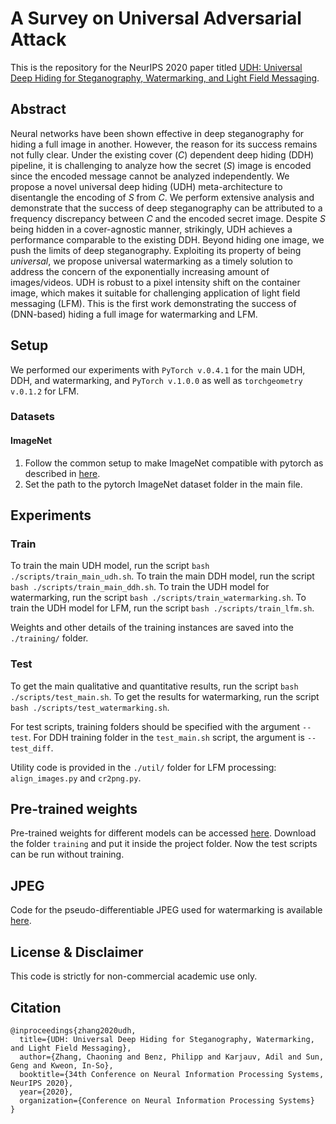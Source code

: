# A Survey on Universal Adversarial Attack
This is the repository for the NeurIPS 2020 paper titled [UDH: Universal Deep Hiding for Steganography, Watermarking, and Light Field Messaging](https://papers.nips.cc/paper/2020/file/73d02e4344f71a0b0d51a925246990e7-Paper.pdf).

## Abstract
Neural networks have been shown effective in deep steganography for hiding a full image in another. However, the reason for its success remains not fully clear. Under the existing cover (*C*) dependent deep hiding (DDH) pipeline, it is challenging to analyze how the secret (*S*) image is encoded since the encoded message cannot be analyzed independently. We propose a novel universal deep hiding (UDH) meta-architecture to disentangle the encoding of *S* from *C*. We perform extensive analysis and demonstrate that the success of deep steganography can be attributed to a frequency discrepancy between *C* and the encoded secret image. Despite *S* being hidden in a cover-agnostic manner, strikingly, UDH achieves a performance comparable to the existing DDH. Beyond hiding one image, we push the limits of deep steganography. Exploiting its property of being *universal*, we propose universal watermarking as a timely solution to address the concern of the exponentially increasing amount of images/videos. UDH is robust to a pixel intensity shift on the container image, which makes it suitable for challenging application of light field messaging (LFM). This is the first work demonstrating the success of (DNN-based) hiding a full image for watermarking and LFM.

## Setup 
We performed our experiments with `PyTorch v.0.4.1` for the main UDH, DDH, and watermarking, and `PyTorch v.1.0.0` as well as `torchgeometry v.0.1.2` for LFM.

### Datasets 
#### ImageNet
 1. Follow the common setup to make ImageNet compatible with pytorch as described in [here](https://github.com/pytorch/examples/tree/master/imagenet).
 2. Set the path to the pytorch ImageNet dataset folder in the main file.

## Experiments
### Train
To train the main UDH model, run the script `bash ./scripts/train_main_udh.sh`.
To train the main DDH model, run the script `bash ./scripts/train_main_ddh.sh`.
To train the UDH model for watermarking, run the script `bash ./scripts/train_watermarking.sh`.
To train the UDH model for LFM, run the script `bash ./scripts/train_lfm.sh`.

Weights and other details of the training instances are saved into the `./training/` folder.

### Test
To get the main qualitative and quantitative results, run the script `bash ./scripts/test_main.sh`.
To get the results for watermarking, run the script `bash ./scripts/test_watermarking.sh`.

For test scripts, training folders should be specified with the argument `--test`. 
For DDH training folder in the `test_main.sh` script, the argument is `--test_diff`.

Utility code is provided in the `./util/` folder for LFM processing: `align_images.py` and `cr2png.py`.

## Pre-trained weights
Pre-trained weights for different models can be accessed [here](https://cloud.frameau.xyz/index.php/s/dFGagRWystSss7D). 
Download the folder `training` and put it inside the project folder. Now the test scripts can be run without training.

## JPEG
Code for the pseudo-differentiable JPEG used for watermarking is available [here](https://github.com/ChaoningZhang/Pseudo-Differentiable-JPEG).

## License & Disclaimer
This code is strictly for non-commercial academic use only. 

## Citation
```
@inproceedings{zhang2020udh,
  title={UDH: Universal Deep Hiding for Steganography, Watermarking, and Light Field Messaging},
  author={Zhang, Chaoning and Benz, Philipp and Karjauv, Adil and Sun, Geng and Kweon, In-So},
  booktitle={34th Conference on Neural Information Processing Systems, NeurIPS 2020},
  year={2020},
  organization={Conference on Neural Information Processing Systems}
}
```

